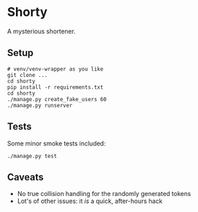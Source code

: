 # Shorty

A mysterious shortener.

## Setup

```
# venv/venv-wrapper as you like
git clone ...
cd shorty
pip install -r requirements.txt
cd shorty
./manage.py create_fake_users 60
./manage.py runserver
```

## Tests

Some minor smoke tests included:
```
./manage.py test
```

## Caveats

* No true collision handling for the randomly generated tokens
* Lot's of other issues: it _is_ a quick, after-hours hack
